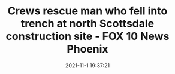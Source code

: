 ---
"title": "Crews rescue man who fell into trench at north Scottsdale construction site - FOX 10 News Phoenix"
"date": "2021-11-1 19:37:21"
"feed_name": "GOOGLENEWSCONSTRUCTION"
"feed_website": "https://news.google.com/search?q=construction%2Bincident&hl=en-US&gl=US&ceid=US:en"
"feed_rss": "https://news.google.com/rss/search?q=construction%2Bincident&hl=en-US&gl=US&ceid=US:en"
"link": "https://www.fox10phoenix.com/news/crews-rescue-man-who-fell-into-trench-at-north-scottsdale-construction-site"
"source": "{'href': 'https://www.fox10phoenix.com', 'title': 'FOX 10 News Phoenix'}"
"file": "_posts/2021-1-1-46ed7865db30ce9eb5a52e6a9cf7cde10be802f8.md"
"accident": "1"
"drilling": "0"
"dead": "0"
"injured": "1"
"arrested": "0"
"place": "scottsdale"
"where": "construction site"
"causes": "fall"
"place_uri": "http://en.wikipedia.org/wiki/Scottsdale%2C_Arizona"
---